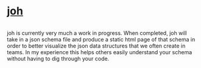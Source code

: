 # [joh](https://github.com/ckipp01/joh)

```scala mdoc:percentages:joh
```

joh is currently very much a work in progress. When completed, joh will take in
a json schema file and produce a static html page of that schema in order to
better visualize the json data structures that we often create in teams. In my
experience this helps others easily understand your schema without having to dig
through your code.
